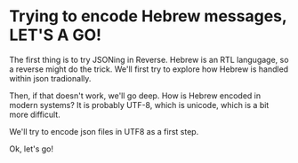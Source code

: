 # Trying to encode Hebrew messages, LET'S A GO!
The first thing is to try JSONing in Reverse. Hebrew is an RTL langugage, so a reverse might do the trick. We'll first try to explore how Hebrew is handled within json tradionally.

Then, if that doesn't work, we'll go deep. How is Hebrew encoded in modern systems? It is probably UTF-8, which is unicode, which is a bit more difficult.

We'll try to encode json files in UTF8 as a first step.

Ok, let's go!
